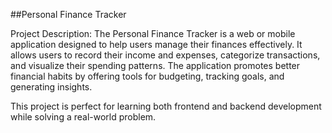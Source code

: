 ##Personal Finance Tracker

Project Description:
The Personal Finance Tracker is a web or mobile application designed to help users manage their finances effectively. It allows users to record their income and expenses, categorize transactions, and visualize their spending patterns. The application promotes better financial habits by offering tools for budgeting, tracking goals, and generating insights.

This project is perfect for learning both frontend and backend development while solving a real-world problem.
